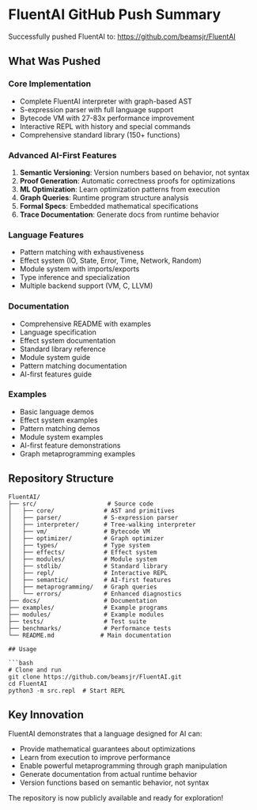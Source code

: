 # FluentAI GitHub Push Summary

Successfully pushed FluentAI to: https://github.com/beamsjr/FluentAI

## What Was Pushed

### Core Implementation
- Complete FluentAI interpreter with graph-based AST
- S-expression parser with full language support
- Bytecode VM with 27-83x performance improvement
- Interactive REPL with history and special commands
- Comprehensive standard library (150+ functions)

### Advanced AI-First Features
1. **Semantic Versioning**: Version numbers based on behavior, not syntax
2. **Proof Generation**: Automatic correctness proofs for optimizations
3. **ML Optimization**: Learn optimization patterns from execution
4. **Graph Queries**: Runtime program structure analysis
5. **Formal Specs**: Embedded mathematical specifications
6. **Trace Documentation**: Generate docs from runtime behavior

### Language Features
- Pattern matching with exhaustiveness
- Effect system (IO, State, Error, Time, Network, Random)
- Module system with imports/exports
- Type inference and specialization
- Multiple backend support (VM, C, LLVM)

### Documentation
- Comprehensive README with examples
- Language specification
- Effect system documentation
- Standard library reference
- Module system guide
- Pattern matching documentation
- AI-first features guide

### Examples
- Basic language demos
- Effect system examples
- Pattern matching demos
- Module system examples
- AI-first feature demonstrations
- Graph metaprogramming examples

## Repository Structure

```
FluentAI/
├── src/                    # Source code
│   ├── core/              # AST and primitives
│   ├── parser/            # S-expression parser
│   ├── interpreter/       # Tree-walking interpreter
│   ├── vm/                # Bytecode VM
│   ├── optimizer/         # Graph optimizer
│   ├── types/             # Type system
│   ├── effects/           # Effect system
│   ├── modules/           # Module system
│   ├── stdlib/            # Standard library
│   ├── repl/              # Interactive REPL
│   ├── semantic/          # AI-first features
│   ├── metaprogramming/   # Graph queries
│   └── errors/            # Enhanced diagnostics
├── docs/                  # Documentation
├── examples/              # Example programs
├── modules/               # Example modules
├── tests/                 # Test suite
├── benchmarks/            # Performance tests
└── README.md             # Main documentation

## Usage

```bash
# Clone and run
git clone https://github.com/beamsjr/FluentAI.git
cd FluentAI
python3 -m src.repl  # Start REPL
```

## Key Innovation

FluentAI demonstrates that a language designed for AI can:
- Provide mathematical guarantees about optimizations
- Learn from execution to improve performance
- Enable powerful metaprogramming through graph manipulation
- Generate documentation from actual runtime behavior
- Version functions based on semantic behavior, not syntax

The repository is now publicly available and ready for exploration!